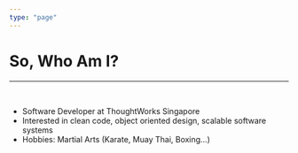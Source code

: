 ```yaml
---
type: "page"
---
```



<h1>So, Who Am I?</h1>

----
<br>

- Software Developer at ThoughtWorks Singapore
- Interested in clean code, object oriented design, scalable software systems
- Hobbies: Martial Arts (Karate, Muay Thai, Boxing...)
